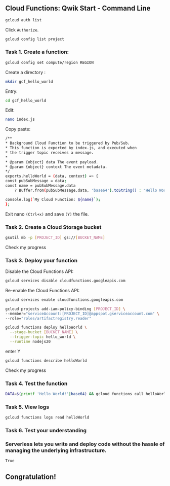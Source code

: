 ## Cloud Functions: Qwik Start - Command Line

```bash
gcloud auth list
```
Click `Authorize`.
```bash
gcloud config list project
```

### Task 1. Create a function: 
```bash
gcloud config set compute/region REGION
```
Create a directory :
```bash
mkdir gcf_hello_world
```
Entry:
```bash
cd gcf_hello_world
```
Edit:
```bash
nano index.js
```
Copy paste:
```bash
/**
* Background Cloud Function to be triggered by Pub/Sub.
* This function is exported by index.js, and executed when
* the trigger topic receives a message.
*
* @param {object} data The event payload.
* @param {object} context The event metadata.
*/
exports.helloWorld = (data, context) => {
const pubSubMessage = data;
const name = pubSubMessage.data
    ? Buffer.from(pubSubMessage.data, 'base64').toString() : "Hello World";

console.log(`My Cloud Function: ${name}`);
};
```
Exit nano `(Ctrl+x)` and save `(Y)` the file.

### Task 2. Create a Cloud Storage bucket
```bash
gsutil mb -p [PROJECT_ID] gs://[BUCKET_NAME]
```
Check my progress

### Task 3. Deploy your function
Disable the Cloud Functions API:
```bash
gcloud services disable cloudfunctions.googleapis.com
```
Re-enable the Cloud Functions API:
```bash
gcloud services enable cloudfunctions.googleapis.com
```
```bash
gcloud projects add-iam-policy-binding [PROJECT_ID] \
--member="serviceAccount:[PROJECT_ID]@appspot.gserviceaccount.com" \
--role="roles/artifactregistry.reader"
```

```bash
gcloud functions deploy helloWorld \
  --stage-bucket [BUCKET_NAME] \
  --trigger-topic hello_world \
  --runtime nodejs20
```
enter Y

```bash
gcloud functions describe helloWorld
```
Check my progress
### Task 4. Test the function
```bash
DATA=$(printf 'Hello World!'|base64) && gcloud functions call helloWorld --data '{"data":"'$DATA'"}'
```
### Task 5. View logs
```bash
gcloud functions logs read helloWorld
```

### Task 6. Test your understanding
### Serverless lets you write and deploy code without the hassle of managing the underlying infrastructure.
```bash
True
```

## Congratulation!